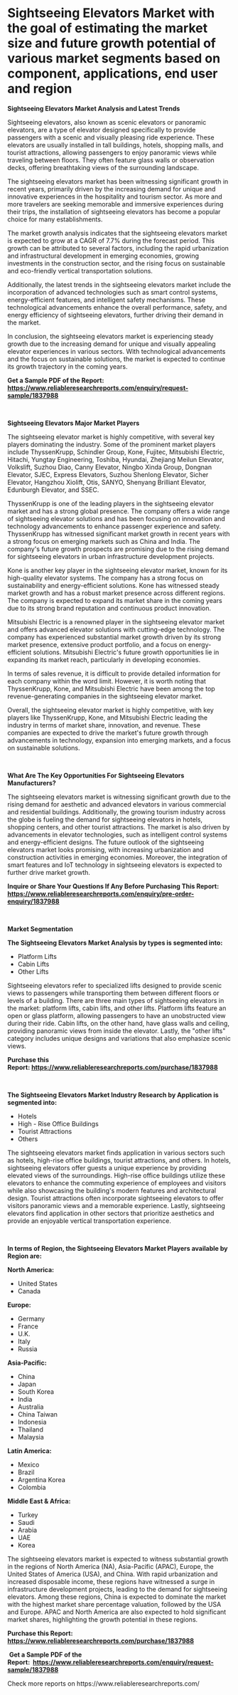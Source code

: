<p><h1>Sightseeing Elevators Market with the goal of estimating the market size and future growth potential of various market segments based on component, applications, end user and region</h1></p><p><strong>Sightseeing Elevators Market Analysis and Latest Trends</strong></p>
<p><p>Sightseeing elevators, also known as scenic elevators or panoramic elevators, are a type of elevator designed specifically to provide passengers with a scenic and visually pleasing ride experience. These elevators are usually installed in tall buildings, hotels, shopping malls, and tourist attractions, allowing passengers to enjoy panoramic views while traveling between floors. They often feature glass walls or observation decks, offering breathtaking views of the surrounding landscape.</p><p>The sightseeing elevators market has been witnessing significant growth in recent years, primarily driven by the increasing demand for unique and innovative experiences in the hospitality and tourism sector. As more and more travelers are seeking memorable and immersive experiences during their trips, the installation of sightseeing elevators has become a popular choice for many establishments.</p><p>The market growth analysis indicates that the sightseeing elevators market is expected to grow at a CAGR of 7.7% during the forecast period. This growth can be attributed to several factors, including the rapid urbanization and infrastructural development in emerging economies, growing investments in the construction sector, and the rising focus on sustainable and eco-friendly vertical transportation solutions.</p><p>Additionally, the latest trends in the sightseeing elevators market include the incorporation of advanced technologies such as smart control systems, energy-efficient features, and intelligent safety mechanisms. These technological advancements enhance the overall performance, safety, and energy efficiency of sightseeing elevators, further driving their demand in the market.</p><p>In conclusion, the sightseeing elevators market is experiencing steady growth due to the increasing demand for unique and visually appealing elevator experiences in various sectors. With technological advancements and the focus on sustainable solutions, the market is expected to continue its growth trajectory in the coming years.</p></p>
<p><strong>Get a Sample PDF of the Report:&nbsp; <a href="https://www.reliableresearchreports.com/enquiry/request-sample/1837988">https://www.reliableresearchreports.com/enquiry/request-sample/1837988</a></strong></p>
<p>&nbsp;</p>
<p><strong>Sightseeing Elevators Major Market Players</strong></p>
<p><p>The sightseeing elevator market is highly competitive, with several key players dominating the industry. Some of the prominent market players include ThyssenKrupp, Schindler Group, Kone, Fujitec, Mitsubishi Electric, Hitachi, Yungtay Engineering, Toshiba, Hyundai, Zhejiang Meilun Elevator, Volkslift, Suzhou Diao, Canny Elevator, Ningbo Xinda Group, Dongnan Elevator, SJEC, Express Elevators, Suzhou Shenlong Elevator, Sicher Elevator, Hangzhou Xiolift, Otis, SANYO, Shenyang Brilliant Elevator, Edunburgh Elevator, and SSEC.</p><p>ThyssenKrupp is one of the leading players in the sightseeing elevator market and has a strong global presence. The company offers a wide range of sightseeing elevator solutions and has been focusing on innovation and technology advancements to enhance passenger experience and safety. ThyssenKrupp has witnessed significant market growth in recent years with a strong focus on emerging markets such as China and India. The company's future growth prospects are promising due to the rising demand for sightseeing elevators in urban infrastructure development projects.</p><p>Kone is another key player in the sightseeing elevator market, known for its high-quality elevator systems. The company has a strong focus on sustainability and energy-efficient solutions. Kone has witnessed steady market growth and has a robust market presence across different regions. The company is expected to expand its market share in the coming years due to its strong brand reputation and continuous product innovation.</p><p>Mitsubishi Electric is a renowned player in the sightseeing elevator market and offers advanced elevator solutions with cutting-edge technology. The company has experienced substantial market growth driven by its strong market presence, extensive product portfolio, and a focus on energy-efficient solutions. Mitsubishi Electric's future growth opportunities lie in expanding its market reach, particularly in developing economies.</p><p>In terms of sales revenue, it is difficult to provide detailed information for each company within the word limit. However, it is worth noting that ThyssenKrupp, Kone, and Mitsubishi Electric have been among the top revenue-generating companies in the sightseeing elevator market.</p><p>Overall, the sightseeing elevator market is highly competitive, with key players like ThyssenKrupp, Kone, and Mitsubishi Electric leading the industry in terms of market share, innovation, and revenue. These companies are expected to drive the market's future growth through advancements in technology, expansion into emerging markets, and a focus on sustainable solutions.</p></p>
<p>&nbsp;</p>
<p><strong>What Are The Key Opportunities For Sightseeing Elevators Manufacturers?</strong></p>
<p><p>The sightseeing elevators market is witnessing significant growth due to the rising demand for aesthetic and advanced elevators in various commercial and residential buildings. Additionally, the growing tourism industry across the globe is fueling the demand for sightseeing elevators in hotels, shopping centers, and other tourist attractions. The market is also driven by advancements in elevator technologies, such as intelligent control systems and energy-efficient designs. The future outlook of the sightseeing elevators market looks promising, with increasing urbanization and construction activities in emerging economies. Moreover, the integration of smart features and IoT technology in sightseeing elevators is expected to further drive market growth.</p></p>
<p><strong>Inquire or Share Your Questions If Any Before Purchasing This Report: <a href="https://www.reliableresearchreports.com/enquiry/pre-order-enquiry/1837988">https://www.reliableresearchreports.com/enquiry/pre-order-enquiry/1837988</a></strong></p>
<p>&nbsp;</p>
<p><strong>Market Segmentation</strong></p>
<p><strong>The Sightseeing Elevators Market Analysis by types is segmented into:</strong></p>
<p><ul><li>Platform Lifts</li><li>Cabin Lifts</li><li>Other Lifts</li></ul></p>
<p><p>Sightseeing elevators refer to specialized lifts designed to provide scenic views to passengers while transporting them between different floors or levels of a building. There are three main types of sightseeing elevators in the market: platform lifts, cabin lifts, and other lifts. Platform lifts feature an open or glass platform, allowing passengers to have an unobstructed view during their ride. Cabin lifts, on the other hand, have glass walls and ceiling, providing panoramic views from inside the elevator. Lastly, the "other lifts" category includes unique designs and variations that also emphasize scenic views.</p></p>
<p><strong>Purchase this Report:&nbsp;<a href="https://www.reliableresearchreports.com/purchase/1837988">https://www.reliableresearchreports.com/purchase/1837988</a></strong></p>
<p>&nbsp;</p>
<p><strong>The Sightseeing Elevators Market Industry Research by Application is segmented into:</strong></p>
<p><ul><li>Hotels</li><li>High - Rise Office Buildings</li><li>Tourist Attractions</li><li>Others</li></ul></p>
<p><p>The sightseeing elevators market finds application in various sectors such as hotels, high-rise office buildings, tourist attractions, and others. In hotels, sightseeing elevators offer guests a unique experience by providing elevated views of the surroundings. High-rise office buildings utilize these elevators to enhance the commuting experience of employees and visitors while also showcasing the building's modern features and architectural design. Tourist attractions often incorporate sightseeing elevators to offer visitors panoramic views and a memorable experience. Lastly, sightseeing elevators find application in other sectors that prioritize aesthetics and provide an enjoyable vertical transportation experience.</p></p>
<p>&nbsp;</p>
<p><strong>In terms of Region, the Sightseeing Elevators Market Players available by Region are:</strong></p>
<p>
    <p> <strong> North America: </strong>
        <ul>
            <li>United States</li>
            <li>Canada</li>
        </ul>
        </p> 
    <p> <strong> Europe: </strong>
        <ul>
            <li>Germany</li>
            <li>France</li>
            <li>U.K.</li>
            <li>Italy</li>
            <li>Russia</li>
        </ul>
        </p> 
    <p> <strong> Asia-Pacific: </strong>
        <ul>
            <li>China</li>
            <li>Japan</li>
            <li>South Korea</li>
            <li>India</li>
            <li>Australia</li>
            <li>China Taiwan</li>
            <li>Indonesia</li>
            <li>Thailand</li>
            <li>Malaysia</li>
        </ul>
        </p> 
    <p> <strong> Latin America: </strong>
        <ul>
            <li>Mexico</li>
            <li>Brazil</li>
            <li>Argentina Korea</li>
            <li>Colombia</li>
        </ul>
        </p> 
    <p> <strong> Middle East & Africa: </strong>
        <ul>
            <li>Turkey</li>
            <li>Saudi</li>
            <li>Arabia</li>
            <li>UAE</li>
            <li>Korea</li>
        </ul>
    </p>
    </p>
<p><p>The sightseeing elevators market is expected to witness substantial growth in the regions of North America (NA), Asia-Pacific (APAC), Europe, the United States of America (USA), and China. With rapid urbanization and increased disposable income, these regions have witnessed a surge in infrastructure development projects, leading to the demand for sightseeing elevators. Among these regions, China is expected to dominate the market with the highest market share percentage valuation, followed by the USA and Europe. APAC and North America are also expected to hold significant market shares, highlighting the growth potential in these regions.</p></p>
<p><strong>Purchase this Report: <a href="https://www.reliableresearchreports.com/purchase/1837988">https://www.reliableresearchreports.com/purchase/1837988</a></strong></p>
<p>&nbsp;<strong>Get a Sample PDF of the Report:&nbsp;&nbsp;<a href="https://www.reliableresearchreports.com/enquiry/request-sample/1837988">https://www.reliableresearchreports.com/enquiry/request-sample/1837988</a></strong></p>
<p><strong></strong></p>
<p>Check more reports on https://www.reliableresearchreports.com/</p>